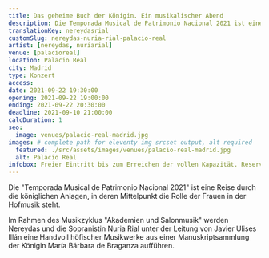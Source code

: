 ```yaml
---
title: Das geheime Buch der Königin. Ein musikalischer Abend
description: Die Temporada Musical de Patrimonio Nacional 2021 ist eine Reise durch die königlichen Anlagen, in deren Mittelpunkt die Rolle der Frauen in der Hofmusik steht.
translationKey: nereydasrial
customSlug: nereydas-nuria-rial-palacio-real
artist: [nereydas, nuriarial]
venue: [palacioreal]
location: Palacio Real
city: Madrid
type: Konzert
access:
date: 2021-09-22 19:30:00
opening: 2021-09-22 19:00:00
ending: 2021-09-22 20:30:00
deadline: 2021-09-10 21:00:00
calcDuration: 1
seo:
  image: venues/palacio-real-madrid.jpg
images: # complete path for eleventy img srcset output, alt required
  featured: ./src/assets/images/venues/palacio-real-madrid.jpg
  alt: Palacio Real
infobox: Freier Eintritt bis zum Erreichen der vollen Kapazität. Reservierte Plätze nur mit persönlicher Einladung durch die Fundación Goethe.
---
```


Die "Temporada Musical de Patrimonio Nacional 2021" ist eine Reise durch die königlichen Anlagen, in deren Mittelpunkt die Rolle der Frauen in der Hofmusik steht.

Im Rahmen des Musikzyklus "Akademien und Salonmusik" werden Nereydas und die Sopranistin Nuria Rial unter der Leitung von Javier Ulises Illán eine Handvoll höfischer Musikwerke aus einer Manuskriptsammlung der Königin María Bárbara de Braganza aufführen.
